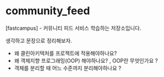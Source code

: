 # community_feed
[fastcampus] - 커뮤니티 피드 서비스 학습하는 저장소입니다.

생각하고 문장으로 정리해보자.
- 왜 클린아키텍처를 프로젝트에 적용해야하나요?
- 왜 객체지향 프로그래밍(OOP) 해야하나요? , OOP란 무엇인가요 ?
- 객체를 분리할 때 어느 수준까지 분리해야하나요 ?